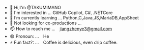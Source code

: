 <!---
- 👋 こんにちは、@TAKUMIMANOです。
- 👀 興味がある ...
- 🌱 現在勉強中です。
- 💞️ 共同制作を探している。
- 📫連絡方法 ...
- 😄 代名詞： ...
- ⚡ 楽しい事実： ...



TAKUMIMANO/TAKUMIMANOは✨特別な✨リポジトリで、その`README.md`（このファイル）はあなたのGitHubプロファイルに表示されます。
プレビューリンクをクリックすると、変更内容を確認することができます。
--->

- 👋 Hi,I'm @TAKUMIMANO
- 👀 I'm interested in ... GitHub Copilot, C#, .NETCore
- 🌱 I’m currently learning ... Python,C,Java,JS,MariaDB,AppSheet
- 💞️ Not looking for co-productions ...
- 📫 How to reach me ...　jiangzhenye3@gmail.com
- 😄 Pronoun: ...　He
- ⚡ Fun fact?: ...　Coffee is delicious, even drip coffee.

<!---
TAKUMIMANO/TAKUMIMANO is a ✨ special ✨ repository because its `README.md` (this file) appears on your GitHub profile.
You can click the Preview link to take a look at your changes.
--->
